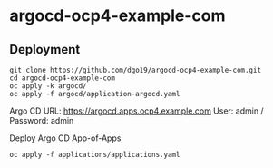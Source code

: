 # argocd-ocp4-example-com
## Deployment
```
git clone https://github.com/dgo19/argocd-ocp4-example-com.git
cd argocd-ocp4-example-com
oc apply -k argocd/
oc apply -f argocd/application-argocd.yaml
```
Argo CD URL: https://argocd.apps.ocp4.example.com
User: admin / Password: admin

Deploy Argo CD App-of-Apps
```
oc apply -f applications/applications.yaml
```
